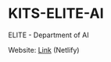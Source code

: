 # KITS-ELITE-AI
ELITE - Department of AI

Website: [Link](https://elitekits.netlify.app/) (Netlify)
